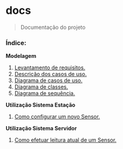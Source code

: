 # docs
> Documentação do projeto

### Índice:

**Modelagem**

1. [Levantamento de requisitos.](./markdown/1-levantamento-de-requisitos.md)
2. [Descrição dos casos de uso.](./markdown/2-descricao-casos-de-uso.md)
2. [Diagrama de casos de uso.](./markdown/3-diagrama-casos-de-uso.md)
4. [Diagrama de classes.](./markdown/4-diagrama-classes.md)
5. [Diagrama de sequência.](./markdown/5-diagrama-sequencia.md)

**Utilização Sistema Estação**
1. [Como configurar um novo Sensor.]()

**Utilização Sistema Servidor**
1. [Como efetuar leitura atual de um Sensor.]()